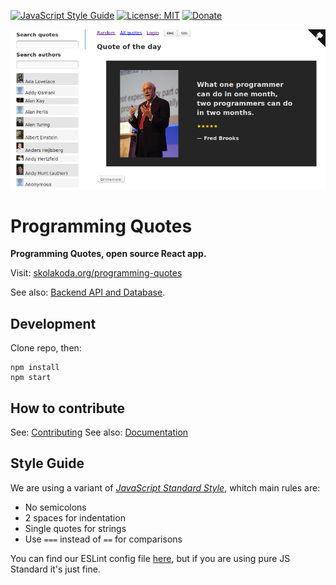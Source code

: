 [![JavaScript Style Guide](https://img.shields.io/badge/code_style-standard-brightgreen.svg)](https://standardjs.com)
[![License: MIT](https://img.shields.io/badge/License-MIT-yellow.svg)](https://github.com/skolakoda/programming-quotes/blob/master/LICENSE)
[![Donate](https://img.shields.io/badge/Donate-PayPal-green.svg)](https://paypal.me/skolakoda)

[![](screen.png)](https://skolakoda.org/programming-quotes/)

# Programming Quotes

**Programming Quotes, open source React app.**

Visit: [skolakoda.org/programming-quotes](https://skolakoda.org/programming-quotes/)

See also: [Backend API and Database](https://github.com/skolakoda/baza-podataka).

## Development

Clone repo, then:

```
npm install
npm start

```

## How to contribute

See: [Contributing](CONTRIBUTING.md)
See also: [Documentation](https://github.com/skolakoda/programming-quotes/wiki)

## Style Guide

We are using a variant of [*JavaScript Standard Style*](https://standardjs.com/), whitch main rules are:

- No semicolons
- 2 spaces for indentation
- Single quotes for strings
- Use `===` instead of `==` for comparisons

You can find our ESLint config file [here](https://github.com/skolakoda/kodni-standard/blob/master/.eslintrc), but if you are using pure JS Standard it's just fine.
